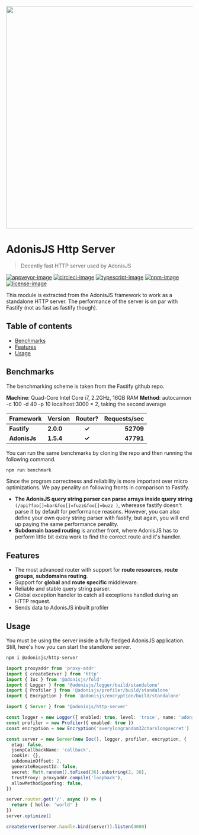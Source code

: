 <div align="center"><img src="https://res.cloudinary.com/adonisjs/image/upload/q_100/v1564392111/adonis-banner_o9lunk.png" width="600px"></div>

# AdonisJS Http Server
> Decently fast HTTP server used by AdonisJS

[![appveyor-image]][appveyor-url] [![circleci-image]][circleci-url] [![typescript-image]][typescript-url] [![npm-image]][npm-url] [![license-image]][license-url]

This module is extracted from the AdonisJS framework to work as a standalone HTTP server. The performance of the server is on par with Fastify (not as fast as fastify though).


<!-- START doctoc generated TOC please keep comment here to allow auto update -->
<!-- DON'T EDIT THIS SECTION, INSTEAD RE-RUN doctoc TO UPDATE -->
## Table of contents

- [Benchmarks](#benchmarks)
- [Features](#features)
- [Usage](#usage)

<!-- END doctoc generated TOC please keep comment here to allow auto update -->

## Benchmarks
The benchmarking scheme is taken from the Fastify github repo. 

**Machine**: Quad-Core Intel Core i7, 2.2GHz, 16GB RAM
**Method**: autocannon -c 100 -d 40 -p 10 localhost:3000 * 2, taking the second average

| Framework          | Version                    | Router?      |  Requests/sec |
| :----------------- | :------------------------- | :----------: | ------------: |
| **Fastify**        | **2.0.0**                  | **&#10003;** | **52709**    |
| **AdonisJs**        | **1.5.4**                 | **&#10003;** | **47791**    |

You can run the same benchmarks by cloning the repo and then running the following command.

```sh
npm run benchmark
```

Since the program correctness and reliability is more important over micro optimizations. We pay penality on following fronts in comparison to Fastify.

- **The AdonisJS query string parser can parse arrays inside query string** `(/api?foo[]=bar&foo[]=fuzz&foo[]=buzz
)`, wherease fastify doesn't parse it by default for performance reasons. However, you can also define your own query string parser with fastify, but again, you will end up paying the same performance penality.
- **Subdomain based routing** is another front, where AdonisJS has to perform little bit extra work to find the correct route and it's handler.

## Features

- The most advanced router with support for **route resources**, **route groups**, **subdomains routing**.
- Support for **global** and **route specific** middleware.
- Reliable and stable query string parser.
- Global exception handler to catch all exceptions handled during an HTTP request.
- Sends data to AdonisJS inbuilt profiler

## Usage
You must be using the server inside a fully fledged AdonisJS application. Still, here's how you can start the standlone server.

```sh
npm i @adonisjs/http-server
```

```ts
import proxyaddr from 'proxy-addr'
import { createServer } from 'http'
import { Ioc } from '@adonisjs/fold'
import { Logger } from '@adonisjs/logger/build/standalone'
import { Profiler } from '@adonisjs/profiler/build/standalone'
import { Encryption } from '@adonisjs/encryption/build/standalone'

import { Server } from '@adonisjs/http-server'

const logger = new Logger({ enabled: true, level: 'trace', name: 'adonis' })
const profiler = new Profiler({ enabled: true })
const encryption = new Encryption('averylongrandom32charslongsecret')

const server = new Server(new Ioc(), logger, profiler, encryption, {
  etag: false,
  jsonpCallbackName: 'callback',
  cookie: {},
  subdomainOffset: 2,
  generateRequestId: false,
  secret: Math.random().toFixed(36).substring(2, 38),
  trustProxy: proxyaddr.compile('loopback'),
  allowMethodSpoofing: false,
})

server.router.get('/', async () => {
  return { hello: 'world' }
})
server.optimize()

createServer(server.handle.bind(server)).listen(4000)
```

[appveyor-image]: https://img.shields.io/appveyor/ci/thetutlage/http-server/master.svg?style=for-the-badge&logo=appveyor
[appveyor-url]: https://ci.appveyor.com/project/thetutlage/http-server "appveyor"

[circleci-image]: https://img.shields.io/circleci/project/github/adonisjs/http-server/master.svg?style=for-the-badge&logo=circleci
[circleci-url]: https://circleci.com/gh/adonisjs/http-server "circleci"

[typescript-image]: https://img.shields.io/badge/Typescript-294E80.svg?style=for-the-badge&logo=typescript
[typescript-url]:  "typescript"

[npm-image]: https://img.shields.io/npm/v/@adonisjs/http-server.svg?style=for-the-badge&logo=npm
[npm-url]: https://npmjs.org/package/@adonisjs/http-server "npm"

[license-image]: https://img.shields.io/npm/l/@adonisjs/http-server?color=blueviolet&style=for-the-badge
[license-url]: LICENSE.md "license"

